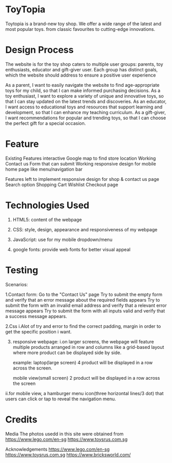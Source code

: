 # ToyTopia

Toytopia is a brand-new toy shop. We offer a wide range of the latest and most popular toys. from classic favourites to cutting-edge innovations.

# Design Process

The website is for the toy shop caters to multiple user groups: parents, toy enthusiasts, educator and gift-giver user. Each group has distinct goals, which the website should address to ensure a positive user experience

As a parent, I want to easily navigate the website to find age-appropriate toys for my child, so that I can make informed purchasing decisions.
As a toy enthusiast, I want to explore a variety of unique and innovative toys, so that I can stay updated on the latest trends and discoveries.
As an educator, I want access to educational toys and resources that support learning and development, so that I can enhance my teaching curriculum.
As a gift-giver, I want recommendations for popular and trending toys, so that I can choose the perfect gift for a special occasion.

# Feature

Existing Features
interactive Google map to find store location
Working Contact us Form that can submit
Working responsive design for mobile home page like menu/navigation bar

Features left to implement
responsive design for shop & contact us page
Search option
Shopping Cart
Wishlist
Checkout page

# Technologies Used

1. HTML5: content of the webpage

2. CSS: style, design, appearance and responsiveness of my webpage

3. JavaScript: use for my mobile dropdown/menu

4. google fonts: provide web fonts for better visual appeal

# Testing
Scenarios:

1.Contact form:
Go to the "Contact Us" page
Try to submit the empty form and verify that an error message about the required fields appears
Try to submit the form with an invalid email address and verify that a relevant error message appears
Try to submit the form with all inputs valid and verify that a success message appears.

2.Css
i.Alot of try and error to find the correct padding, margin in order to get the specific position i want.


3. responsive webpage:
   i.on larger screens, the webpage will feature multiple products arranged in row and columns like a grid-based layout where more product can be displayed side by side.

   example: laptop(large screen)
   4 product will be displayed in a row across the screen.

   mobile view(small screen)
   2 product will be displayed in a row across the screen

ii.for mobile view, a hamburger menu icon(three horizontal lines/3 dot) that users can click or tap to reveal the navigation menu.


# Credits
Media
The photos usedd in this site were obtained from
https://www.lego.com/en-sg
https://www.toysrus.com.sg

Acknowledgements
https://www.lego.com/en-sg
https://www.toysrus.com.sg
https://www.bricksworld.com/

